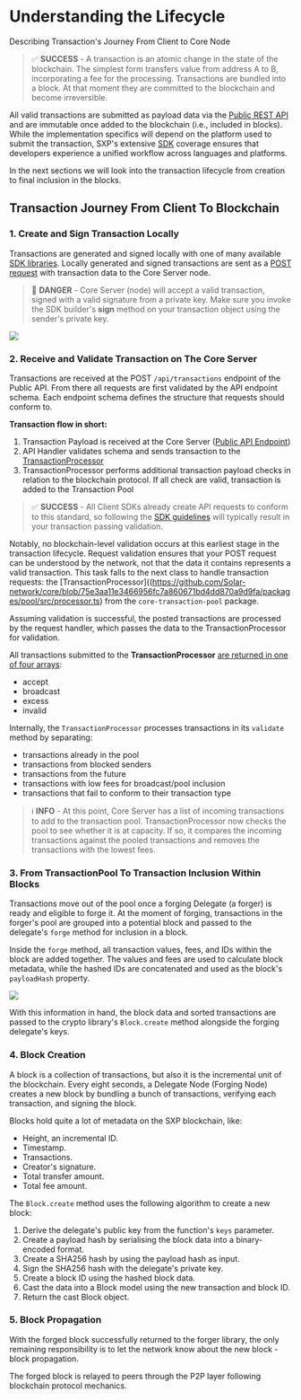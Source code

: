 
# Understanding the Lifecycle

Describing Transaction's Journey From Client to Core Node

> ✅ **SUCCESS** - A transaction is an atomic change in the state of the blockchain. The simplest form transfers value from address A to B, incorporating a fee for the processing. Transactions are bundled into a block. At that moment they are committed to the blockchain and become irreversible.

All valid transactions are submitted as payload data via the [Public REST API](/api/public-rest-api/getting-started) and are immutable once added to the blockchain (i.e., included in blocks). While the implementation specifics will depend on the platform used to submit the transaction, SXP's extensive [SDK](/api) coverage ensures that developers experience a unified workflow across languages and platforms.

In the next sections we will look into the transaction lifecycle from creation to final inclusion in the blocks.

## Transaction Journey From Client To Blockchain

### 1. Create and Sign Transaction Locally

Transactions are generated and signed locally with one of many available [SDK libraries](/sdk/documentation). Locally generated and signed transactions are sent as a <a href="https://sxp.mainnet.sh/#/Transactions/post_transactions" target="_blank" rel="noopener noreferrer">POST request</a> with transaction data to the Core Server node.

> 🛑 **DANGER** - Core Server (node) will accept a valid transaction, signed with a valid signature from a private key. Make sure you invoke the SDK builder's **sign** method on your transaction object using the sender's private key.

![](/core/assets/send_to_node.png)

### 2. Receive and Validate Transaction on The Core Server

Transactions are received at the POST `/api/transactions` endpoint of the Public API. From there all requests are first validated by the API endpoint schema. Each endpoint schema defines the structure that requests should conform to.

**Transaction flow in short:**

1. Transaction Payload is received at the Core Server ([Public API Endpoint](/api/public-rest-api/endpoints))
2. API Handler validates schema and sends transaction to the [TransactionProcessor](https://github.com/Solar-network/core/blob/75e3aa11e3466956fc7a860671bd4dd870a9d9fa/packages/pool/src/processor.ts)
3. TransactionProcessor performs additional transaction payload checks in relation to the blockchain protocol. If all check are valid, transaction is added to the Transaction Pool

> ✅ **SUCCESS** - All Client SDKs already create API requests to conform to this standard, so following the [SDK guidelines](/sdk/guidelines/crypto) will typically result in your transaction passing validation.

Notably, no blockchain-level validation occurs at this earliest stage in the transaction lifecycle. Request validation ensures that your POST request can be understood by the network, not that the data it contains represents a valid transaction. This task falls to the next class to handle transaction requests: the [TransactionProcessor]((https://github.com/Solar-network/core/blob/75e3aa11e3466956fc7a860671bd4dd870a9d9fa/packages/pool/src/processor.ts) from the `core-transaction-pool` package.

Assuming validation is successful, the posted transactions are processed by the request handler, which passes the data to the TransactionProcessor for validation.

All transactions submitted to the **TransactionProcessor** <a href="https://sxp.mainnet.sh/#/Transactions/post_transactions" target="_blank" rel="noopener noreferrer">are returned in one of four arrays</a>:

* accept
* broadcast
* excess
* invalid

Internally, the `TransactionProcessor` processes transactions in its `validate` method by separating:

* transactions already in the pool
* transactions from blocked senders
* transactions from the future
* transactions with low fees for broadcast/pool inclusion
* transactions that fail to conform to their transaction type

> ℹ️ **INFO** - At this point, Core Server has a list of incoming transactions to add to the transaction pool. TransactionProcessor now checks the pool to see whether it is at capacity. If so, it compares the incoming transactions against the pooled transactions and removes the transactions with the lowest fees.

### 3. From TransactionPool To Transaction Inclusion Within Blocks

Transactions move out of the pool once a forging Delegate (a forger) is ready and eligible to forge it. At the moment of forging, transactions in the forger's pool are grouped into a potential block and passed to the delegate's `forge` method for inclusion in a block.

Inside the `forge` method, all transaction values, fees, and IDs within the block are added together. The values and fees are used to calculate block metadata, while the hashed IDs are concatenated and used as the block's `payloadHash` property.

![](/core/assets/forger.png)

With this information in hand, the block data and sorted transactions are passed to the crypto library's `Block.create` method alongside the forging delegate's keys.

### 4. Block Creation

A block is a collection of transactions, but also it is the incremental unit of the blockchain. Every eight seconds, a Delegate Node (Forging Node) creates a new block by bundling a bunch of transactions, verifying each transaction, and signing the block.

Blocks hold quite a lot of metadata on the SXP blockchain, like:

* Height, an incremental ID.
* Timestamp.
* Transactions.
* Creator's signature.
* Total transfer amount.
* Total fee amount.

The `Block.create` method uses the following algorithm to create a new block:

1. Derive the delegate's public key from the function's `keys` parameter.
2. Create a payload hash by serialising the block data into a binary-encoded format.
3. Create a SHA256 hash by using the payload hash as input.
4. Sign the SHA256 hash with the delegate's private key.
5. Create a block ID using the hashed block data.
6. Cast the data into a Block model using the new transaction and block ID.
7. Return the cast Block object.

### 5. Block Propagation

With the forged block successfully returned to the forger library, the only remaining responsibility is to let the network know about the new block - block propagation.

The forged block is relayed to peers through the P2P layer following blockchain protocol mechanics.
